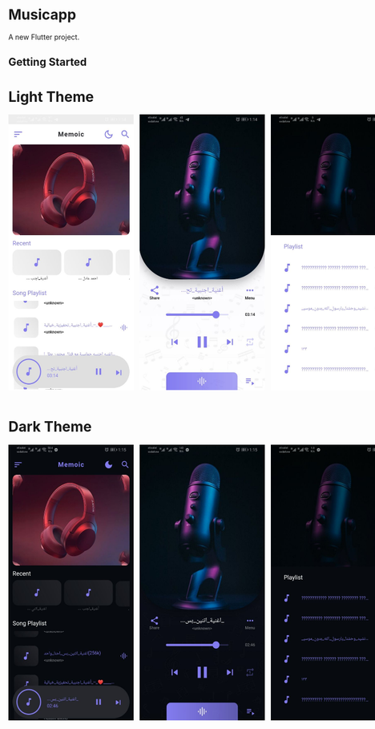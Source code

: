 # Musicapp

A new Flutter project.

## Getting Started

<h1>Light Theme</h1>
<div style="display: flex; justify-content: space-evenly;">
<img src="https://github.com/MohammedRostom/MusicApp_Audio-Access_Storage/blob/main/lib/screenShots/List%20Of%20Music%20Light.jpg"  width="250" height="550"/>
    &nbsp;&nbsp;&nbsp;
<img src="https://github.com/MohammedRostom/MusicApp_Audio-Access_Storage/blob/main/lib/screenShots/LightSong.jpg"  width="250" height="550"/>
    &nbsp;&nbsp;&nbsp;
<img src="https://github.com/MohammedRostom/MusicApp_Audio-Access_Storage/blob/main/lib/screenShots/PlayListLight.jpg"  width="250" height="550"/>
</div>
<br>
<h1>Dark Theme </h1>
<div style="display: flex; justify-content: space-evenly;">
<img src="https://github.com/MohammedRostom/MusicApp_Audio-Access_Storage/blob/main/lib/screenShots/List%20Of%20Music%20dark.jpg"  width="250" height="550"/>
    &nbsp;&nbsp;&nbsp;
<img src="https://github.com/MohammedRostom/MusicApp_Audio-Access_Storage/blob/main/lib/screenShots/darkSong.jpg"  width="250" height="550"/>
    &nbsp;&nbsp;&nbsp;
<img src="https://github.com/MohammedRostom/MusicApp_Audio-Access_Storage/blob/main/lib/screenShots/PlayListDark.jpg"  width="250" height="550"/>
</div>
